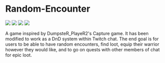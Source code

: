 # Random-Encounter  
![](https://img.shields.io/badge/Code-Python-informational?style=flat&logo=<LOGO_NAME>&logoColor=white&color=2bbc8a)
![](https://img.shields.io/badge/Platform-Twitch.tv-informational?style=flat&logo=<LOGO_NAME>&logoColor=white&color=AB56DC)
![](https://img.shields.io/badge/Program-PyCharm-informational?style=flat&logo=<LOGO_NAME>&logoColor=white&color=2B7CBC)
![](https://img.shields.io/badge/Version-0.3-informational?style=flat&logo=<LOGO_NAME>&logoColor=white&color=E1B445)

A game inspired by DumpsteR_PlayeR2's Capture game. It has been modified to work as a DnD system within Twitch chat. The end goal is for users to be able to have random encounters, find loot, equip their warrior however they would like, and to go on quests with other members of chat for epic loot.
